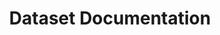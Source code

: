 ---
layout: default
title: Dataset Documentation 
nav_order: 3
parent: Cleaning Guide
has_children: true
---
